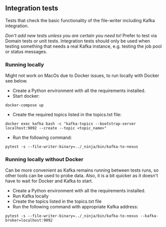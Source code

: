 ## Integration tests
Tests that check the basic functionality of the file-writer including Kafka integration.

*Don't add new tests unless you are certain you need to!*
Prefer to test via Domain tests or unit tests.
Integration tests should only be used when testing something that needs a real Kafka instance, e.g. testing the job pool or status messages.

### Running locally
Might not work on MacOs due to Docker issues, to run locally with Docker see below.

- Create a Python environment with all the requirements installed.
- Start docker:
```
docker-compose up
```
- Create the required topics listed in the topics.txt file:
```
docker exec kafka bash -c "kafka-topics --bootstrap-server localhost:9092 --create --topic <topic_name>"
```
- Run the following command:
```
pytest -s --file-writer-binary=../_ninja/bin/kafka-to-nexus 
```
### Running locally without Docker
Can be more convenient as Kafka remains running between tests runs, so other tools can be used to probe data.
Also, it is a bit quicker as it doesn't have to wait for Docker and Kafka to start.

- Create a Python environment with all the requirements installed.
- Run Kafka locally
- Create the topics listed in the topics.txt file
- Run the following command with appropriate Kafka address:
```
pytest -s --file-writer-binary=../_ninja/bin/kafka-to-nexus --kafka-broker=localhost:9092
```
